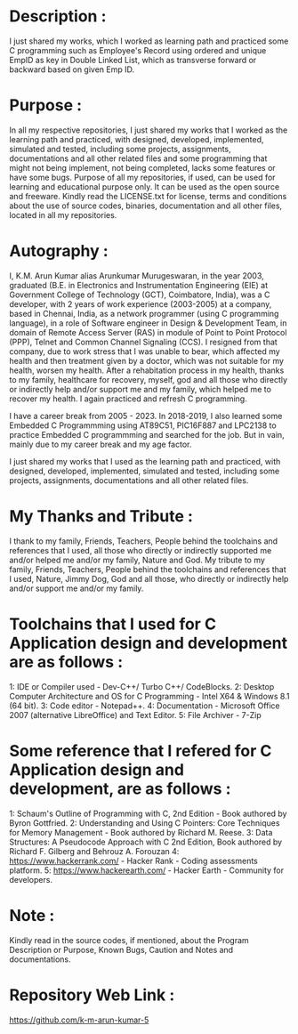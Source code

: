 Description :
=============
I just shared my works, which I worked as learning path and practiced some C programming such as Employee's Record using ordered and unique EmpID as key in Double Linked List, which as transverse forward or backward based on given Emp ID.

Purpose :
=========
In all my respective repositories, I just shared my works that I worked as the learning path and practiced, with designed, developed, implemented, simulated and tested, including some projects, assignments, documentations and all other related files and some programming that might not being implement, not being completed, lacks some features or have some bugs. Purpose of all my repositories, if used, can be used for learning and educational purpose only. It can be used as the open source and freeware. Kindly read the LICENSE.txt for license, terms and conditions about the use of source codes, binaries, documentation and all other files, located in all my repositories. 

Autography :
============
I, K.M. Arun Kumar alias Arunkumar Murugeswaran, in the year 2003, graduated (B.E. in Electronics and Instrumentation Engineering (EIE) at Government College of Technology (GCT), Coimbatore, India), was a C developer, with 2 years of work experience (2003-2005) at a company, based in Chennai, India, as a network programmer (using C programming language), in a role of Software engineer in Design & Development Team, in domain of Remote Access Server (RAS) in module of Point to Point Protocol (PPP), Telnet and Common Channel Signaling (CCS). I resigned from that company, due to work stress that I was unable to bear, which affected my health and then treatment given by a doctor, which was not suitable for my health, worsen my health. After a rehabitation process in my health, thanks to my family, healthcare for recovery, myself, god and all those who directly or indirectly help and/or support me and my family, which helped me to recover my health. I again practiced and refresh C programming.
 
I have a career break from 2005 - 2023. In 2018-2019, I also learned some Embedded C Programmming using AT89C51, PIC16F887 and LPC2138 to practice Embedded C programmming and searched for the job. But in vain, mainly due to my career break and my age factor. 

I just shared my works that I used as the learning path and practiced, with designed, developed, implemented, simulated and tested, including some projects, assignments, documentations and all other related files. 
  
My Thanks and Tribute :
========================
I thank to my family, Friends, Teachers, People behind the toolchains and references that I used, all those who directly or indirectly supported me and/or helped me and/or my family, Nature and God. My tribute to my family, Friends, Teachers, People behind the toolchains and references that I used, Nature, Jimmy Dog, God and all those, who directly or indirectly help and/or support me and/or my family.

Toolchains that I used for C Application design and development are as follows :
==================================================================================
1: IDE or Compiler used                                                     - Dev-C++/ Turbo C++/ CodeBlocks. 
2: Desktop Computer Architecture and OS for C Programming                   - Intel X64 & Windows 8.1 (64 bit).
3: Code editor                                                              - Notepad++.
4: Documentation                                                            - Microsoft Office 2007 (alternative LibreOffice) and Text Editor. 
5: File Archiver                                                            - 7-Zip    

Some reference that I refered for C Application design and development, are as follows :
==========================================================================================
1: Schaum's Outline of Programming with C, 2nd Edition - Book authored by Byron Gottfried.
2: Understanding and Using C Pointers: Core Techniques for Memory Management - Book authored by Richard M. Reese. 
3: Data Structures: A Pseudocode Approach with C 2nd Edition, Book authored by Richard F. Gilberg and Behrouz A. Forouzan
4: https://www.hackerrank.com/ - Hacker Rank - Coding assessments platform.
5: https://www.hackerearth.com/ - Hacker Earth - Community for developers.

Note :
======
Kindly read in the source codes, if mentioned, about the Program Description or Purpose, Known Bugs, Caution and Notes and documentations. 

Repository Web Link :
=====================
https://github.com/k-m-arun-kumar-5
